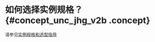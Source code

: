 # 如何选择实例规格？ {#concept_unc_jhg_v2b .concept}

请参见[实例规格和选型指导](../DNgpdb1864053/ZH-CN_TP_16835_V15.dita#concept_mp2_hbr_52b)

